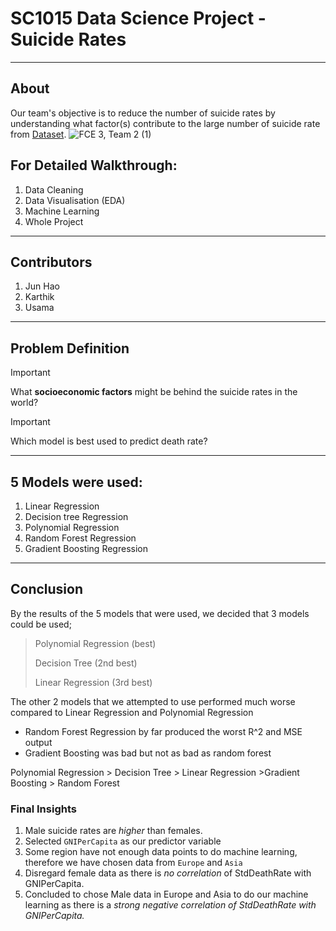 # SC1015 Data Science Project - **Suicide Rates**
----------------
## About
Our team's objective is to reduce the number of suicide rates by understanding what factor(s) contribute to the large number of suicide rate from [Dataset]( https://www.kaggle.com/datasets/ronaldonyango/global-suicide-rates-1990-to-2022).
![FCE 3, Team 2 (1)](https://github.com/UsamaBafana/SC1015/assets/63994902/8ca7f055-36c0-4021-9da0-91032c290ed6)

## For Detailed Walkthrough:
1. Data Cleaning
2. Data Visualisation (EDA)
3. Machine Learning
4. Whole Project
-----
## Contributors 
1. Jun Hao 
2. Karthik
3. Usama

-----
## Problem Definition
> [!IMPORTANT]
>  What **socioeconomic factors** might be behind the suicide rates in the world?


> [!IMPORTANT]
> Which model is best used to predict death rate?
----

## 5 Models were used:
1. Linear Regression
2. Decision tree Regression
3. Polynomial Regression
4. Random Forest Regression
5. Gradient Boosting Regression
   
-----

## Conclusion
By the results of the 5 models that were used, we decided that 3 models could be used;
>Polynomial Regression (best)
>
>Decision Tree (2nd best)
>
>Linear Regression (3rd best)

The other 2 models that we attempted to use performed much worse compared to Linear Regression and Polynomial Regression
- Random Forest Regression by far produced the worst R^2 and MSE output
- Gradient Boosting was bad but not as bad as random forest

Polynomial Regression > Decision Tree > Linear Regression  >Gradient Boosting > Random Forest

### Final Insights
1. Male suicide rates are *higher* than females.
2. Selected `GNIPerCapita` as our predictor variable 
3. Some region have not enough data points to do machine learning, therefore we have chosen data from `Europe` and `Asia`
4. Disregard female data as there is *no correlation* of StdDeathRate with GNIPerCapita.
5. Concluded to chose Male data in Europe and Asia to do our machine learning as there is a *strong negative correlation of StdDeathRate with GNIPerCapita.*
